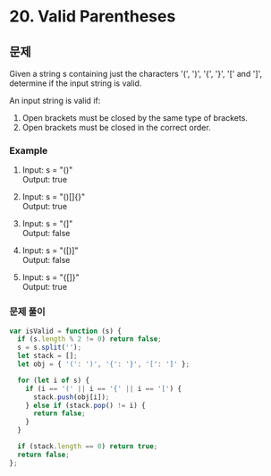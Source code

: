 # 20. Valid Parentheses

## 문제

Given a string s containing just the characters '(', ')', '{', '}', '[' and ']', determine if the input string is valid.

An input string is valid if:

1. Open brackets must be closed by the same type of brackets.
2. Open brackets must be closed in the correct order.

### Example

1. Input: s = "()"  
   Output: true

2. Input: s = "()[]{}"  
   Output: true

3. Input: s = "(]"  
   Output: false

4. Input: s = "([)]"  
   Output: false

5. Input: s = "{[]}"  
   Output: true

### 문제 풀이

```js
var isValid = function (s) {
  if (s.length % 2 != 0) return false;
  s = s.split('');
  let stack = [];
  let obj = { '(': ')', '{': '}', '[': ']' };

  for (let i of s) {
    if (i == '(' || i == '{' || i == '[') {
      stack.push(obj[i]);
    } else if (stack.pop() != i) {
      return false;
    }
  }

  if (stack.length == 0) return true;
  return false;
};
```
